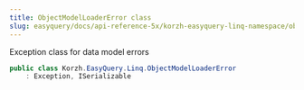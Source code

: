 ```yaml
---
title: ObjectModelLoaderError class
slug: easyquery/docs/api-reference-5x/korzh-easyquery-linq-namespace/objectmodelloadererror-class
---
```



Exception class for data model errors
```csharp
public class Korzh.EasyQuery.Linq.ObjectModelLoaderError
    : Exception, ISerializable

```